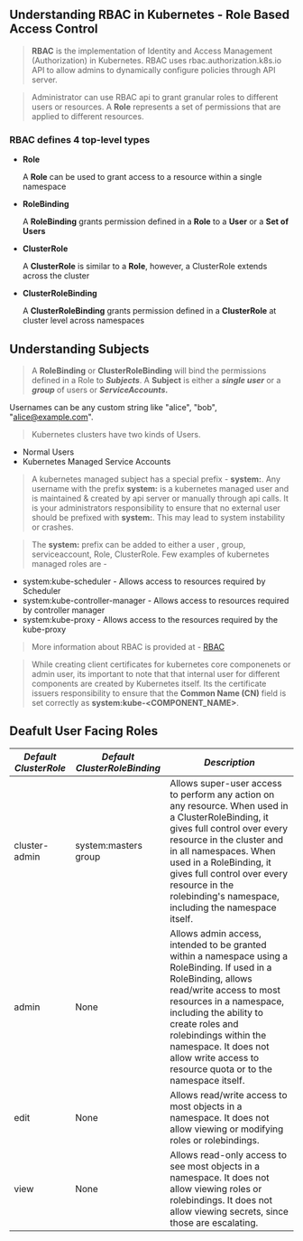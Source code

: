 ##  Understanding RBAC in Kubernetes - Role Based Access Control

> **RBAC** is the implementation of Identity and Access Management (Authorization) in Kubernetes. RBAC uses rbac.authorization.k8s.io API to allow admins to dynamically configure policies through API server. 

> Administrator can use RBAC api to grant granular roles to different users or resources. A **Role** represents a set of permissions that are applied to different resources. 

### RBAC defines 4 top-level types

*   **Role**

      A **Role** can be used to grant access to a resource within a single namespace

*   **RoleBinding**

      A **RoleBinding** grants permission defined in a **Role** to a **User** or a **Set of Users**

*   **ClusterRole**

      A **ClusterRole** is similar to a **Role**, however, a ClusterRole extends across the cluster

*   **ClusterRoleBinding**

      A **ClusterRoleBinding** grants permission defined in a **ClusterRole** at cluster level across namespaces


##    Understanding Subjects

> A **RoleBinding** or **ClusterRoleBinding** will bind the permissions defined in a Role to ***Subjects***. A **Subject** is either a ***single user*** or a ***group*** of users or ***ServiceAccounts.***

 Usernames can be any custom string like "alice", "bob", "alice@example.com".

> Kubernetes clusters have two kinds of Users.

*  Normal Users
*  Kubernetes Managed Service Accounts

> A kubernetes managed subject has a special prefix - **system:**. Any username with the prefix **system:** is a kubernetes managed user and is maintained & created by api server or manually through api calls. It is your administrators responsibility to ensure that no external user should be prefixed with **system:**. This may lead to system instability or crashes. 

> The **system:** prefix can be added to either a user , group, serviceaccount, Role, ClusterRole. Few examples of kubernetes managed roles are -

*   system:kube-scheduler - Allows access to resources required by Scheduler
*   system:kube-controller-manager - Allows access to resources required by controller manager
*   system:kube-proxy - Allows access to the resources required by the kube-proxy

> More information about RBAC is provided at - [RBAC](https://kubernetes.io/docs/reference/access-authn-authz/rbac/)

> While creating client certificates for kubernetes core componenets or admin user, its important to note that that internal user for different components are created by Kubernetes itself. Its the certificate issuers responsibility to ensure that the **Common Name (CN)** field is set correctly as **system:kube-\<COMPONENT_NAME\>**.

## Deafult User Facing Roles 

|***Default ClusterRole*** | ***Default ClusterRoleBinding*** | ***Description*** |
|--------------------------|-----------------------------------|-------------------|
| cluster-admin | system:masters group	| Allows super-user access to perform any action on any resource. When used in a ClusterRoleBinding, it gives full control over every resource in the cluster and in all namespaces. When used in a RoleBinding, it gives full control over every resource in the rolebinding's namespace, including the namespace itself.|
| admin | None | Allows admin access, intended to be granted within a namespace using a RoleBinding. If used in a RoleBinding, allows read/write access to most resources in a namespace, including the ability to create roles and rolebindings within the namespace. It does not allow write access to resource quota or to the namespace itself.|
| edit | None | Allows read/write access to most objects in a namespace. It does not allow viewing or modifying roles or rolebindings. |
| view | None | Allows read-only access to see most objects in a namespace. It does not allow viewing roles or rolebindings. It does not allow viewing secrets, since those are escalating. |